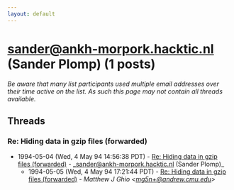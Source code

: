 ```yaml
---
layout: default
---
```


# sander@ankh-morpork.hacktic.nl (Sander Plomp) (1 posts)

_Be aware that many list participants used multiple email addresses over their time active on the list. As such this page may not contain all threads available._

## Threads

### Re: Hiding data in gzip files (forwarded)
+ 1994-05-04 (Wed, 4 May 94 14:56:38 PDT) - [Re: Hiding data in gzip files (forwarded)](/archive/1994/05/e674d1e624c9e6b1006824c6f6c6c35ebd48a113919d68eb8143072cf8be1613) - _sander@ankh-morpork.hacktic.nl (Sander Plomp)_
  + 1994-05-05 (Wed, 4 May 94 17:21:44 PDT) - [Re: Hiding data in gzip files (forwarded)](/archive/1994/05/882f2580d971166869a2a91ad0a5d618b10705f6376232dc08e6e1e776875517) - _Matthew J Ghio \<mg5n+@andrew.cmu.edu\>_

